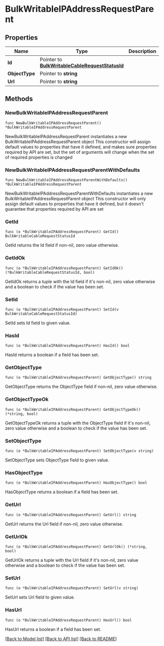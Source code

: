 # BulkWritableIPAddressRequestParent

## Properties

Name | Type | Description | Notes
------------ | ------------- | ------------- | -------------
**Id** | Pointer to [**BulkWritableCableRequestStatusId**](BulkWritableCableRequestStatusId.md) |  | [optional] 
**ObjectType** | Pointer to **string** |  | [optional] 
**Url** | Pointer to **string** |  | [optional] 

## Methods

### NewBulkWritableIPAddressRequestParent

`func NewBulkWritableIPAddressRequestParent() *BulkWritableIPAddressRequestParent`

NewBulkWritableIPAddressRequestParent instantiates a new BulkWritableIPAddressRequestParent object
This constructor will assign default values to properties that have it defined,
and makes sure properties required by API are set, but the set of arguments
will change when the set of required properties is changed

### NewBulkWritableIPAddressRequestParentWithDefaults

`func NewBulkWritableIPAddressRequestParentWithDefaults() *BulkWritableIPAddressRequestParent`

NewBulkWritableIPAddressRequestParentWithDefaults instantiates a new BulkWritableIPAddressRequestParent object
This constructor will only assign default values to properties that have it defined,
but it doesn't guarantee that properties required by API are set

### GetId

`func (o *BulkWritableIPAddressRequestParent) GetId() BulkWritableCableRequestStatusId`

GetId returns the Id field if non-nil, zero value otherwise.

### GetIdOk

`func (o *BulkWritableIPAddressRequestParent) GetIdOk() (*BulkWritableCableRequestStatusId, bool)`

GetIdOk returns a tuple with the Id field if it's non-nil, zero value otherwise
and a boolean to check if the value has been set.

### SetId

`func (o *BulkWritableIPAddressRequestParent) SetId(v BulkWritableCableRequestStatusId)`

SetId sets Id field to given value.

### HasId

`func (o *BulkWritableIPAddressRequestParent) HasId() bool`

HasId returns a boolean if a field has been set.

### GetObjectType

`func (o *BulkWritableIPAddressRequestParent) GetObjectType() string`

GetObjectType returns the ObjectType field if non-nil, zero value otherwise.

### GetObjectTypeOk

`func (o *BulkWritableIPAddressRequestParent) GetObjectTypeOk() (*string, bool)`

GetObjectTypeOk returns a tuple with the ObjectType field if it's non-nil, zero value otherwise
and a boolean to check if the value has been set.

### SetObjectType

`func (o *BulkWritableIPAddressRequestParent) SetObjectType(v string)`

SetObjectType sets ObjectType field to given value.

### HasObjectType

`func (o *BulkWritableIPAddressRequestParent) HasObjectType() bool`

HasObjectType returns a boolean if a field has been set.

### GetUrl

`func (o *BulkWritableIPAddressRequestParent) GetUrl() string`

GetUrl returns the Url field if non-nil, zero value otherwise.

### GetUrlOk

`func (o *BulkWritableIPAddressRequestParent) GetUrlOk() (*string, bool)`

GetUrlOk returns a tuple with the Url field if it's non-nil, zero value otherwise
and a boolean to check if the value has been set.

### SetUrl

`func (o *BulkWritableIPAddressRequestParent) SetUrl(v string)`

SetUrl sets Url field to given value.

### HasUrl

`func (o *BulkWritableIPAddressRequestParent) HasUrl() bool`

HasUrl returns a boolean if a field has been set.


[[Back to Model list]](../README.md#documentation-for-models) [[Back to API list]](../README.md#documentation-for-api-endpoints) [[Back to README]](../README.md)



